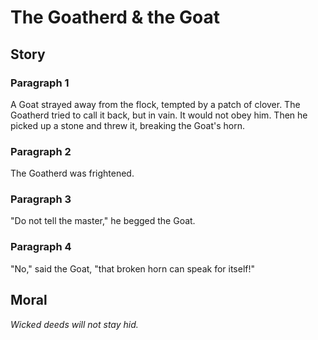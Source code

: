 
# The Goatherd & the Goat

## Story


### Paragraph 1

A Goat strayed away from the flock, tempted by a patch of clover. The Goatherd tried to call it back, but in vain. It would not obey him. Then he picked up a stone and threw it, breaking the Goat's horn.



### Paragraph 2

The Goatherd was frightened.



### Paragraph 3

"Do not tell the master," he begged the Goat.



### Paragraph 4

"No," said the Goat, "that broken horn can speak for itself!"



## Moral

_Wicked deeds will not stay hid._

